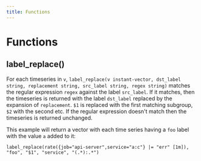 ```yaml
---
title: Functions
---
```


# Functions

## label_replace()

For each timeseries in `v`, `label_replace(v instant-vector, dst_label string, replacement string, src_label string, regex string)` matches the regular expression `regex` against the label `src_label`. If it matches, then the timeseries is returned with the label `dst_label` replaced by the expansion of `replacement`. `$1` is replaced with the first matching subgroup, `$2` with the second etc. If the regular expression doesn't match then the timeseries is returned unchanged.

This example will return a vector with each time series having a `foo` label with the value `a` added to it:

```logql
label_replace(rate({job="api-server",service="a:c"} |= "err" [1m]), "foo", "$1", "service", "(.*):.*")
```
